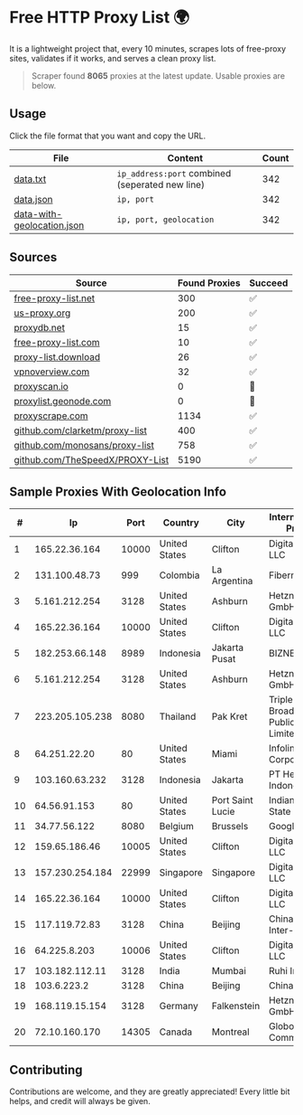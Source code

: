 
# Free HTTP Proxy List 🌍

It is a lightweight project that, every 10 minutes, scrapes lots of free-proxy sites, validates if it works, and serves a clean proxy list.


> Scraper found **8065** proxies at the latest update. Usable proxies are below.

## Usage

Click the file format that you want and copy the URL.


|File|Content|Count|
|----|-------|-----|
|[data.txt](https://raw.githubusercontent.com/themiralay/Proxy-List-World/master/data.txt)|`ip_address:port` combined (seperated new line)|342|
|[data.json](https://raw.githubusercontent.com/themiralay/Proxy-List-World/master/data.json)|`ip, port`|342|
|[data-with-geolocation.json](https://raw.githubusercontent.com/themiralay/Proxy-List-World/master/data-with-geolocation.json)|`ip, port, geolocation`|342|

## Sources

|Source|Found Proxies|Succeed|
|------|-------------|-------|
|[free-proxy-list.net](https://free-proxy-list.net)|300|✅|
|[us-proxy.org](https://www.us-proxy.org)|200|✅|
|[proxydb.net](http://proxydb.net)|15|✅|
|[free-proxy-list.com](https://free-proxy-list.com/?page=&port=&type%5B%5D=http&type%5B%5D=https&up_time=0&search=Search)|10|✅|
|[proxy-list.download](https://www.proxy-list.download/HTTP)|26|✅|
|[vpnoverview.com](https://vpnoverview.com/privacy/anonymous-browsing/free-proxy-servers)|32|✅|
|[proxyscan.io](https://www.proxyscan.io)|0|🚫|
|[proxylist.geonode.com](https://proxylist.geonode.com/api/proxy-list?limit=300&page=1&sort_by=lastChecked&sort_type=desc&protocols=http,https)|0|🚫|
|[proxyscrape.com](https://api.proxyscrape.com/v2/?request=displayproxies&protocol=http&timeout=10000&country=all&ssl=all&anonymity=all)|1134|✅|
|[github.com/clarketm/proxy-list](https://raw.githubusercontent.com/clarketm/proxy-list/master/proxy-list-raw.txt)|400|✅|
|[github.com/monosans/proxy-list](https://raw.githubusercontent.com/monosans/proxy-list/main/proxies/http.txt)|758|✅|
|[github.com/TheSpeedX/PROXY-List](https://raw.githubusercontent.com/TheSpeedX/PROXY-List/master/http.txt)|5190|✅|


## Sample Proxies With Geolocation Info

|#|Ip|Port|Country|City|Internet Service Provider|
|-|--|----|-------|----|-------------------------|
|1|165.22.36.164|10000|United States|Clifton|DigitalOcean, LLC|
|2|131.100.48.73|999|Colombia|La Argentina|Fibernet TV SAS|
|3|5.161.212.254|3128|United States|Ashburn|Hetzner Online GmbH|
|4|165.22.36.164|10000|United States|Clifton|DigitalOcean, LLC|
|5|182.253.66.148|8989|Indonesia|Jakarta Pusat|BIZNET|
|6|5.161.212.254|3128|United States|Ashburn|Hetzner Online GmbH|
|7|223.205.105.238|8080|Thailand|Pak Kret|Triple T Broadband Public Company Limited|
|8|64.251.22.20|80|United States|Miami|Infolink Global Corporation|
|9|103.160.63.232|3128|Indonesia|Jakarta|PT Herza Digital Indonesia|
|10|64.56.91.153|80|United States|Port Saint Lucie|Indian River State College|
|11|34.77.56.122|8080|Belgium|Brussels|Google LLC|
|12|159.65.186.46|10005|United States|Clifton|DigitalOcean, LLC|
|13|157.230.254.184|22999|Singapore|Singapore|DigitalOcean, LLC|
|14|165.22.36.164|10000|United States|Clifton|DigitalOcean, LLC|
|15|117.119.72.83|3128|China|Beijing|China Networks Inter-Exchange|
|16|64.225.8.203|10006|United States|Clifton|DigitalOcean, LLC|
|17|103.182.112.11|3128|India|Mumbai|Ruhi Infotech|
|18|103.6.223.2|3128|China|Beijing|China Unicom|
|19|168.119.15.154|3128|Germany|Falkenstein|Hetzner Online GmbH|
|20|72.10.160.170|14305|Canada|Montreal|GloboTech Communications|



## Contributing

Contributions are welcome, and they are greatly appreciated! Every
little bit helps, and credit will always be given.

